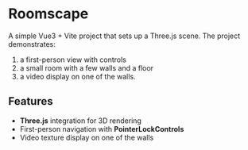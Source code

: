 # Roomscape
A simple Vue3 + Vite project that sets up a Three.js scene.
The project demonstrates:
1. a first-person view with controls
2. a small room with a few walls and a floor
3. a video display on one of the walls.

## Features
- **Three.js** integration for 3D rendering
- First-person navigation with **PointerLockControls**
- Video texture display on one of the walls
